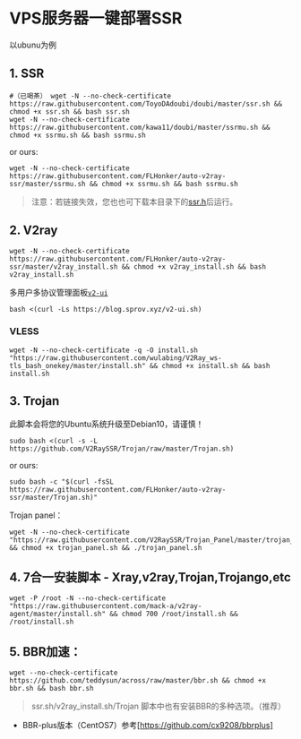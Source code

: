 # VPS服务器一键部署SSR

以ubunu为例

## 1. SSR

```
#（已喝茶） wget -N --no-check-certificate https://raw.githubusercontent.com/ToyoDAdoubi/doubi/master/ssr.sh && chmod +x ssr.sh && bash ssr.sh
wget -N --no-check-certificate https://raw.githubusercontent.com/kawa11/doubi/master/ssrmu.sh && chmod +x ssrmu.sh && bash ssrmu.sh
```
or ours:
```
wget -N --no-check-certificate https://raw.githubusercontent.com/FLHonker/auto-v2ray-ssr/master/ssrmu.sh && chmod +x ssrmu.sh && bash ssrmu.sh
```
> 注意：若链接失效，您也也可下载本目录下的[ssr.h](https://raw.githubusercontent.com/FLHonker/autoVPS-ssr/652dca3ea530082cfe3db9349cb501162f5c7563/ssr.sh)后运行。

## 2. V2ray

```
wget -N --no-check-certificate https://raw.githubusercontent.com/FLHonker/auto-v2ray-ssr/master/v2ray_install.sh && chmod +x v2ray_install.sh && bash v2ray_install.sh
```
多用户多协议管理面板[`v2-ui`][2]
```
bash <(curl -Ls https://blog.sprov.xyz/v2-ui.sh)
```

### VLESS

```
wget -N --no-check-certificate -q -O install.sh "https://raw.githubusercontent.com/wulabing/V2Ray_ws-tls_bash_onekey/master/install.sh" && chmod +x install.sh && bash install.sh
```

## 3. Trojan

此脚本会将您的Ubuntu系统升级至Debian10，请谨慎！
```
sudo bash <(curl -s -L https://github.com/V2RaySSR/Trojan/raw/master/Trojan.sh)
```
or ours:
```
sudo bash -c "$(curl -fsSL https://raw.githubusercontent.com/FLHonker/auto-v2ray-ssr/master/Trojan.sh)"
```

Trojan panel：
```
wget -N --no-check-certificate "https://raw.githubusercontent.com/V2RaySSR/Trojan_Panel/master/trojan_panel.sh" && chmod +x trojan_panel.sh && ./trojan_panel.sh
```

## 4. 7合一安装脚本 - Xray,v2ray,Trojan,Trojango,etc

```
wget -P /root -N --no-check-certificate "https://raw.githubusercontent.com/mack-a/v2ray-agent/master/install.sh" && chmod 700 /root/install.sh && /root/install.sh
```

## 5. BBR加速：

```
wget --no-check-certificate https://github.com/teddysun/across/raw/master/bbr.sh && chmod +x bbr.sh && bash bbr.sh
```
> ssr.sh/v2ray_install.sh/Trojan 脚本中也有安装BBR的多种选项。（推荐）
* BBR-plus版本（CentOS7）参考[https://github.com/cx9208/bbrplus]

[2]: https://github.com/sprov065/v2-ui
